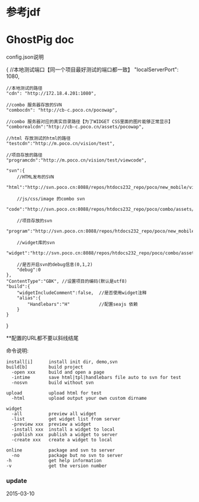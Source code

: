 # 参考jdf
# GhostPig doc

config.json说明

{
    //本地测试端口【同一个项目最好测试的端口都一致】
    "localServerPort": 1080,

    //本地测试的路径
    "cdn": "http://172.18.4.201:1080",

    //combo 服务器存放的SVN
    "combocdn": "http://cb-c.poco.cn/pocowap",

    //combo 服务器对应的真实目录路径【为了WIDGET CSS里面的图片能够正常显示】
    "comborealcdn":"http://cb-c.poco.cn/assets/pocowap",

    //html 存放测试的html的路径
    "testcdn":"http://m.poco.cn/vision/test",

    //项目存放的路径
    "programcdn":"http://m.poco.cn/vision/test/viewcode",

    "svn":{
        //HTML发布的SVN
        "html":"http://svn.poco.cn:8088/repos/htdocs232_repo/poco/new_mobile/vision/test/html",

        //js/css/image 的combo svn
        "code":"http://svn.poco.cn:8088/repos/htdocs232_repo/poco/combo/assets/pocowap",

        //项目存放的svn
        "program":"http://svn.poco.cn:8088/repos/htdocs232_repo/poco/new_mobile/vision/test/viewcode",

        //widget库的svn
        "widget":"http://svn.poco.cn:8088/repos/htdocs232_repo/poco/combo/assets/widget",

        //是否开启svn的debug信息(0,1,2)
        "debug":0
    },
    "ContentType":"GBK", //设置项目的编码(默认是utf8)
    "build":{
        "widgetIncludeComment":false,  //是否使用widget注释
        "alias":{
            "Handlebars":"H"           //配置seajs 依赖
        }
    }
}



**配置的URL都不要以斜线结尾

命令说明:

    install[i]      install init dir, demo,svn
    build[b]        build project
      -open xxx     build and open a page
      -intime       save html|tpl|handlebars file auto to svn for test
      -nosvn        build without svn

    upload          upload html for test
      -html         upload output your own custom dirname

    widget
      -all          preview all widget
      -list         get widget list from server
      -preview xxx  preview a widget
      -install xxx  install a widget to local
      -publish xxx  publish a widget to server
      -create xxx   create a widget to local

    online          package and svn to server
      -no           package but no svn to server
    -h              get help information
    -v              get the version number


###


### update
2015-03-10


